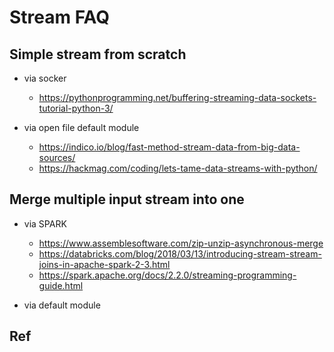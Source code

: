 # Stream FAQ

## Simple stream from scratch
- via socker
	- https://pythonprogramming.net/buffering-streaming-data-sockets-tutorial-python-3/

- via open file default module
	- https://indico.io/blog/fast-method-stream-data-from-big-data-sources/
	- https://hackmag.com/coding/lets-tame-data-streams-with-python/

## Merge multiple input stream into one 
- via SPARK
	- https://www.assemblesoftware.com/zip-unzip-asynchronous-merge
	- https://databricks.com/blog/2018/03/13/introducing-stream-stream-joins-in-apache-spark-2-3.html
	- https://spark.apache.org/docs/2.2.0/streaming-programming-guide.html
	
- via default module 

## Ref
